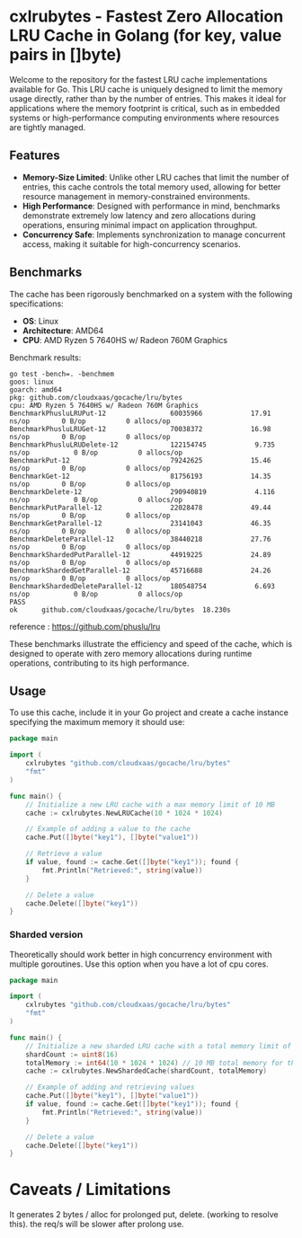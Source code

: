 # cxlrubytes - Fastest Zero Allocation LRU Cache in Golang (for key, value pairs in []byte) 

Welcome to the repository for the fastest LRU cache implementations available for Go. This LRU cache is uniquely designed to limit the memory usage directly, rather than by the number of entries. This makes it ideal for applications where the memory footprint is critical, such as in embedded systems or high-performance computing environments where resources are tightly managed.

## Features

- **Memory-Size Limited**: Unlike other LRU caches that limit the number of entries, this cache controls the total memory used, allowing for better resource management in memory-constrained environments.
- **High Performance**: Designed with performance in mind, benchmarks demonstrate extremely low latency and zero allocations during operations, ensuring minimal impact on application throughput.
- **Concurrency Safe**: Implements synchronization to manage concurrent access, making it suitable for high-concurrency scenarios.

## Benchmarks

The cache has been rigorously benchmarked on a system with the following specifications:
- **OS**: Linux
- **Architecture**: AMD64
- **CPU**: AMD Ryzen 5 7640HS w/ Radeon 760M Graphics

Benchmark results:
```
go test -bench=. -benchmem
goos: linux
goarch: amd64
pkg: github.com/cloudxaas/gocache/lru/bytes
cpu: AMD Ryzen 5 7640HS w/ Radeon 760M Graphics     
BenchmarkPhusluLRUPut-12             	60035966	        17.91 ns/op	       0 B/op	       0 allocs/op
BenchmarkPhusluLRUGet-12             	70038372	        16.98 ns/op	       0 B/op	       0 allocs/op
BenchmarkPhusluLRUDelete-12          	122154745	         9.735 ns/op	       0 B/op	       0 allocs/op
BenchmarkPut-12                      	79242625	        15.46 ns/op	       0 B/op	       0 allocs/op
BenchmarkGet-12                      	81756193	        14.35 ns/op	       0 B/op	       0 allocs/op
BenchmarkDelete-12                   	290940819	         4.116 ns/op	       0 B/op	       0 allocs/op
BenchmarkPutParallel-12              	22028478	        49.44 ns/op	       0 B/op	       0 allocs/op
BenchmarkGetParallel-12              	23141043	        46.35 ns/op	       0 B/op	       0 allocs/op
BenchmarkDeleteParallel-12           	38440218	        27.76 ns/op	       0 B/op	       0 allocs/op
BenchmarkShardedPutParallel-12       	44919225	        24.89 ns/op	       0 B/op	       0 allocs/op
BenchmarkShardedGetParallel-12       	45716688	        24.26 ns/op	       0 B/op	       0 allocs/op
BenchmarkShardedDeleteParallel-12    	180548754	         6.693 ns/op	       0 B/op	       0 allocs/op
PASS
ok  	github.com/cloudxaas/gocache/lru/bytes	18.230s

```
reference : https://github.com/phuslu/lru


These benchmarks illustrate the efficiency and speed of the cache, which is designed to operate with zero memory allocations during runtime operations, contributing to its high performance.

## Usage

To use this cache, include it in your Go project and create a cache instance specifying the maximum memory it should use:

```go
package main

import (
    cxlrubytes "github.com/cloudxaas/gocache/lru/bytes"
    "fmt"
)

func main() {
    // Initialize a new LRU cache with a max memory limit of 10 MB
    cache := cxlrubytes.NewLRUCache(10 * 1024 * 1024)

    // Example of adding a value to the cache
    cache.Put([]byte("key1"), []byte("value1"))

    // Retrieve a value
    if value, found := cache.Get([]byte("key1")); found {
        fmt.Println("Retrieved:", string(value))
    }

    // Delete a value
    cache.Delete([]byte("key1"))
}
```


### Sharded version

Theoretically should work better in high concurrency environment with multiple goroutines.
Use this option when you have a lot of cpu cores.
```go
package main

import (
    cxlrubytes "github.com/cloudxaas/gocache/lru/bytes"
    "fmt"
)

func main() {
    // Initialize a new sharded LRU cache with a total memory limit of 10 MB across 16 shards
    shardCount := uint8(16)
    totalMemory := int64(10 * 1024 * 1024) // 10 MB total memory for the cache
    cache := cxlrubytes.NewShardedCache(shardCount, totalMemory)

    // Example of adding and retrieving values
    cache.Put([]byte("key1"), []byte("value1"))
    if value, found := cache.Get([]byte("key1")); found {
        fmt.Println("Retrieved:", string(value))
    }

    // Delete a value
    cache.Delete([]byte("key1"))
}
```

# Caveats / Limitations
It generates 2 bytes / alloc for prolonged put, delete. (working to resolve this). the req/s will be slower after prolong use.

